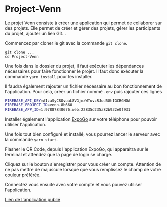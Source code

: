 # Project-Venn

Le projet Venn consiste à créer une application qui permet de collaborer sur des projets. Elle permet de créer et gérer des projets, gérer les participants du projet, ajouter un lien Git...

Commencez par cloner le git avec la commande `git clone`.

```
git clone ...
cd Project-Venn
```

Une fois dans le dossier du projet, il faut exécuter les dépendances nécessaires pour faire fonctionner le projet. Il faut donc exécuter la commande `yarn install` pour les installer.

Il faudra également rajouter un fichier nécessaire au bon fonctionnement de l'application. Pour cela, créer un fichier nommé `.env` puis rajouter ces lignes

```sh
FIREBASE_API_KEY=AIzaSyC8OvuaL8VGjmzWTuvcRJud5GhIGCBGHOA
FIREBASE_PROJECT_ID=venn-8b660
FIREBASE_APP_ID=1:97887840676:web:22835d235a82b932e0f931
```

Installer également l'application [ExpoGo](https://play.google.com/store/apps/details?id=host.exp.exponent&gl=FR) sur votre téléphone pour pouvoir utiliser l'application.

Une fois tout bien configuré et installé, vous pourrez lancer le serveur avec la commande `yarn start`.

Flasher le QR Code, depuis l'application ExpoGo, qui apparaitra sur le terminal et attendez que la page de login se charge.

Cliquez sur le bouton s'enregistrer pour vous créer un compte.
Attention de ne pas mettre de majuscule lorsque que vous remplissez le champ de votre couleur préférée.

Connectez vous ensuite avec votre compte et vous pouvez utiliser l'application.

[Lien de l'application publié](https://expo.dev/@theo982002/venn-project?serviceType=classic&distribution=expo-go)

